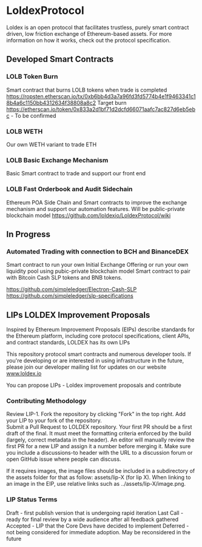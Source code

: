 # LoldexProtocol

Loldex is an open protocol that facilitates trustless, purely smart contract driven, low friction exchange of Ethereum-based assets. 
For more information on how it works, check out the protocol specification.

## Developed Smart Contracts 

### LOLB Token Burn  
Smart contract that burns LOLB tokens when trade is completed
https://ropsten.etherscan.io/tx/0xb6bb4d3a7a96fd3fd5774b4e1f9463341c18b4a6c1150bb4312634f38808a8c2
Target burn https://etherscan.io/token/0x833a2d1bf71d2dcfd66071aafc7ac827d6eb5ebc - To be confirmed 
### LOLB WETH 
Our own WETH variant to trade ETH
### LOLB Basic Exchange Mechanism
Basic Smart contract to trade and support our front end 
### LOLB Fast Orderbook and Audit Sidechain
Ethereum POA Side Chain and Smart contracts to improve the exchange mechanism and support our automation features. Will be public-private blockchain model 
https://github.com/loldexio/LoldexProtocol/wiki

## In Progress

### Automated Trading with connection to BCH and BinanceDEX
Smart contract to run your own Initial Exchange Offering or run your own liquidity pool using pubic-private blockchain model 
Smart contract to pair with Bitcoin Cash SLP tokens and BNB tokens.  

https://github.com/simpleledger/Electron-Cash-SLP
https://github.com/simpleledger/slp-specifications

## LIPs LOLDEX Improvement Proposals

Inspired by Ethereum Improvement Proposals (EIPs) describe standards for the Ethereum platform, including core protocol specifications, client APIs, and contract standards, LOLDEX has its own LIPs 
 
This repository protocol smart contracts and numerous developer tools. If you're developing or are interested in using infrastructure in the future, please join our developer mailing list for updates on our website www.loldex.io

You can propose LIPs - Loldex improvement proposals and contribute 

### Contributing Methodology

Review LIP-1.
Fork the repository by clicking "Fork" in the top right.
Add your LIP to your fork of the repository.  
Submit a Pull Request to LOLDEX repository.
Your first PR should be a first draft of the final. It must meet the formatting criteria enforced by the build (largely, correct metadata in the header). An editor will manually review the first PR for a new LIP and assign it a number before merging it. Make sure you include a discussions-to header with the URL to a discussion forum or open GitHub issue where people can discuss.

If it requires images, the image files should be included in a subdirectory of the assets folder for that as follow: assets/lip-X (for lip X). When linking to an image in the EIP, use relative links such as ../assets/lip-X/image.png.


### LIP Status Terms

Draft - first publish version that is undergoing rapid iteration 
Last Call - ready for final review by a wide audience after all feedback gathered  
Accepted - LIP that the Core Devs have decided to implement 
Deferred - not being considered for immediate adoption. May be reconsidered in the future 
 
